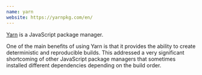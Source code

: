 ```yaml
---
name: yarn
website: https://yarnpkg.com/en/
---
```

[Yarn](https://yarnpkg.com/en/) is a JavaScript package manager.

One of the main benefits of using Yarn is that it provides the ability to create deterministic and reproducible builds.
This addressed a very significant shortcoming of other JavaScript package managers that sometimes installed different dependencies depending on the build order.
